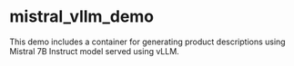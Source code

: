 # mistral_vllm_demo
This demo includes a container for generating product descriptions using Mistral 7B Instruct model served using vLLM. 
